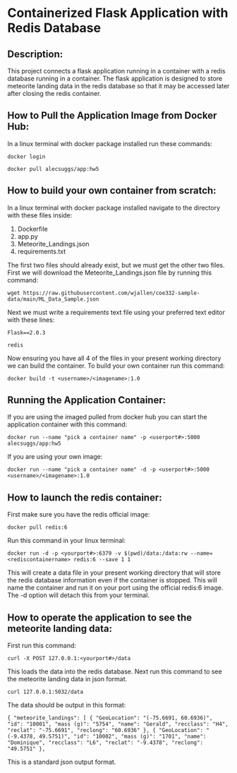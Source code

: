 
# Containerized Flask Application with Redis Database


## Description:

This project connects a flask application running in a container with a redis 
database running in a container. The flask application is designed to store meteorite
landing data in the redis database so that it may be accessed later after closing 
the redis container.

## How to Pull the Application Image from Docker Hub:

In a linux terminal with docker package installed run these commands:

`docker login`

`docker pull alecsuggs/app:hw5`

## How to build your own container from scratch:

In a linux terminal with docker package installed navigate to the directory with these
files inside:

1. Dockerfile
2. app.py
3. Meteorite_Landings.json
4. requirements.txt

The first two files should already exist, but we must get the other two files. First 
we will download the Meteorite_Landings.json file by running this command:

`wget https://raw.githubusercontent.com/wjallen/coe332-sample-data/main/ML_Data_Sample.json`

Next we must write a requirements text file using your preferred text editor with these lines:

`Flask==2.0.3`

`redis`

Now ensuring you have all 4 of the files in your present working directory we can build
the container. To build your own container run this command:

`docker build -t <username>/<imagename>:1.0`

## Running the Application Container:

If you are using the imaged pulled from docker hub you can start the application container
with this command:

`docker run --name "pick a container name" -p <userport#>:5000 alecsuggs/app:hw5`

If you are using your own image:

`docker run --name "pick a container name" -d -p <userport#>:5000 <username>/<imagename>:1.0`

## How to launch the redis container:

First make sure you have the redis official image:

`docker pull redis:6`

Run this command in your linux terminal:

`docker run -d -p <yourport#>:6379 -v $(pwd)/data:/data:rw --name=<rediscontainername> redis:6 --save 1 1`

This will create a data file in your present working directory that will store the redis database
information even if the container is stopped. This will name the container and run it on your port using
the official redis:6 image. The -d option will detach this from your terminal. 

## How to operate the application to see the meteorite landing data:

First run this command:

`curl -X POST 127.0.0.1:<yourport#>/data`

This loads the data into the redis database. Next run this command to see the meteorite landing 
data in json format.

`curl 127.0.0.1:5032/data`

The data should be output in this format:

`
{
  "meteorite_landings": [
    {
      "GeoLocation": "(-75.6691, 60.6936)",
      "id": "10001",
      "mass (g)": "5754",
      "name": "Gerald",
      "recclass": "H4",
      "reclat": "-75.6691",
      "reclong": "60.6936"
    },
    {
      "GeoLocation": "(-9.4378, 49.5751)",
      "id": "10002",
      "mass (g)": "1701",
      "name": "Dominique",
      "recclass": "L6",
      "reclat": "-9.4378",
      "reclong": "49.5751"
    },
`

This is a standard json output format.